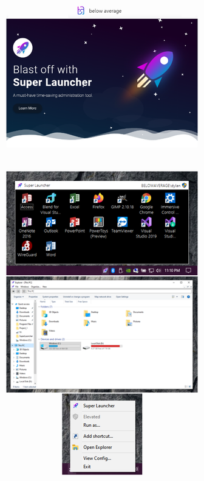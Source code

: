 <a href="https://github.com/belowaverage-org/SuperLauncher/wiki">
   <p align="center"><img src="https://raw.githubusercontent.com/krisdb2009/documentation/master/images/sup_launch_banner.png"></p>
   <h2></h2>
   <br>
   <p align="center">
     <img src="https://raw.githubusercontent.com/belowaverage-org/Wiki/master/assets/software/supersuite/superlauncher/superlaunchermain.png">
     <img src="https://raw.githubusercontent.com/belowaverage-org/Wiki/master/assets/software/supersuite/superlauncher/superlaunchersplorer.png">
     <img src="https://raw.githubusercontent.com/belowaverage-org/Wiki/master/assets/software/supersuite/superlauncher/superlaunchercontext.png">
   </p>
</a>
